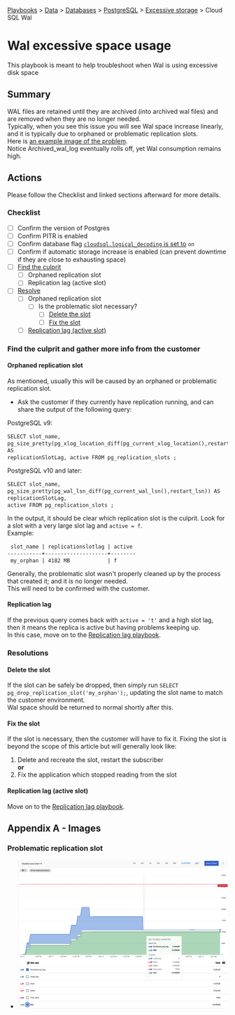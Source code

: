 [Playbooks](../../../../README.md) > [Data](../../../README.md) > 
[Databases](../../README.md) > [PostgreSQL](../../README.md) > 
[Excessive storage](../../general/common-problems/pb_storage_excessive.md) >
Cloud SQL Wal

# Wal excessive space usage

This playbook is meant to help troubleshoot when Wal is using excessive disk space

## Summary

WAL files are retained until they are archived (into archived wal files) and are removed when they are no longer needed.   
Typically, when you see this issue you will see Wal space increase linearly, and it is typically due to orphaned or problematic replication slots.   
Here is [an example image of the problem](../images/cloud_monitoring_wal.jpg).     
Notice Archived_wal_log eventually rolls off, yet Wal consumption remains high.

## Actions
Please follow the Checklist and linked sections afterward for more details.   

### Checklist
- [ ] Confirm the version of Postgres
- [ ] Confirm PITR is enabled
- [ ] Confirm database flag [`cloudsql.logical_decoding` is set to](https://cloud.google.com/sql/docs/postgres/replication/configure-logical-replication#configuring-your-postgresql-instance) `on`
- [ ] Confirm if automatic storage increase is enabled (can prevent downtime if they are close to exhausting space)
- [ ] [Find the culprit](#find-the-culprit-and-gather-more-info-from-the-customer)
  - [ ] Orphaned replication slot
  - [ ] Replication lag (active slot)
- [ ] [Resolve](#resolutions)
  - [ ] Orphaned replication slot
    - [ ] Is the problematic slot necessary?
      - [ ] [Delete the slot](#delete-the-slot)
      - [ ] [Fix the slot](#fix-the-slot)
  - [ ] [Replication lag (active slot)](../../general/replication/pb_replication_lag.md)

### Find the culprit and gather more info from the customer

#### Orphaned replication slot

As mentioned, usually this will be caused by an orphaned or problematic replication slot.    
- Ask the customer if they currently have replication running, and can share the output of the following query:    

PostgreSQL v9: 
```
SELECT slot_name, pg_size_pretty(pg_xlog_location_diff(pg_current_xlog_location(),restart_lsn)) AS 
replicationSlotLag, active FROM pg_replication_slots ;
```
PostgreSQL v10 and later:
```
SELECT slot_name, pg_size_pretty(pg_wal_lsn_diff(pg_current_wal_lsn(),restart_lsn)) AS replicationSlotLag, 
active FROM pg_replication_slots ;
```

In the output, it should be clear which replication slot is the culprit. Look for a slot with a very large slot lag and `active = f`.    
Example:
```
 slot_name | replicationslotlag | active
-----------+--------------------+--------
 my_orphan | 4182 MB            | f
```

Generally, the problematic slot wasn't properly cleaned up by the process that created it; and it is no longer needed.    
This will need to be confirmed with the customer.

#### Replication lag

If the previous query comes back with `active = 't'` and a high slot lag, then it means the replica is active but having problems keeping up.   
In this case, move on to the [Replication lag playbook](../../general/replication/pb_replication_lag.md).

### Resolutions

#### Delete the slot
If the slot can be safely be dropped, then simply run `SELECT pg_drop_replication_slot('my_orphan');`, updating the slot name to match the customer environment.      
Wal space should be returned to normal shortly after this. 

#### Fix the slot    
If the slot is necessary, then the customer will have to fix it. Fixing the slot is beyond the scope of this article but will generally look like:    
1. Delete and recreate the slot, restart the subscriber        
**or** 
2. Fix the application which stopped reading from the slot    

#### Replication lag (active slot)
Move on to the [Replication lag playbook](../../general/replication/pb_replication_lag.md).    

## Appendix A - Images

### Problematic replication slot
- ![Using Cloud Monitoring](../images/cloud_monitoring_wal.jpg)
